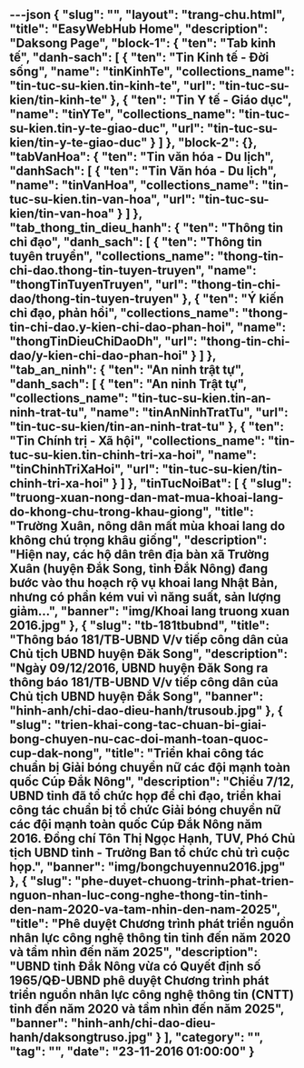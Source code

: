 ---json
{
    "slug": "",
    "layout": "trang-chu.html",
    "title": "EasyWebHub Home",
    "description": "Daksong Page",
    "block-1": {
        "ten": "Tab kinh tế",
        "danh-sach": [
            {
                "ten": "Tin Kinh tế - Đời sống",
                "name": "tinKinhTe",
                "collections_name": "tin-tuc-su-kien.tin-kinh-te",
                "url": "tin-tuc-su-kien/tin-kinh-te"
            },
            {
                "ten": "Tin Y tế - Giáo dục",
                "name": "tinYTe",
                "collections_name": "tin-tuc-su-kien.tin-y-te-giao-duc",
                "url": "tin-tuc-su-kien/tin-y-te-giao-duc"
            }
        ]
    },
    "block-2": {},
    "tabVanHoa": {
        "ten": "Tin văn hóa - Du lịch",
        "danhSach": [
            {
                "ten": "Tin Văn hóa - Du lịch",
                "name": "tinVanHoa",
                "collections_name": "tin-tuc-su-kien.tin-van-hoa",
                "url": "tin-tuc-su-kien/tin-van-hoa"
            }
        ]
    },
    "tab_thong_tin_dieu_hanh": {
        "ten": "Thông tin chỉ đạo",
        "danh_sach": [
            {
                "ten": "Thông tin tuyên truyền",
                "collections_name": "thong-tin-chi-dao.thong-tin-tuyen-truyen",
                "name": "thongTinTuyenTruyen",
                "url": "thong-tin-chi-dao/thong-tin-tuyen-truyen"
            },
            {
                "ten": "Ý kiến chỉ đạo, phản hồi",
                "collections_name": "thong-tin-chi-dao.y-kien-chi-dao-phan-hoi",
                "name": "thongTinDieuChiDaoDh",
                "url": "thong-tin-chi-dao/y-kien-chi-dao-phan-hoi"
            }
        ]
    },
    "tab_an_ninh": {
        "ten": "An ninh trật tự",
        "danh_sach": [
            {
                "ten": "An ninh Trật tự",
                "collections_name": "tin-tuc-su-kien.tin-an-ninh-trat-tu",
                "name": "tinAnNinhTratTu",
                "url": "tin-tuc-su-kien/tin-an-ninh-trat-tu"
            },
            {
                "ten": "Tin Chính trị - Xã hội",
                "collections_name": "tin-tuc-su-kien.tin-chinh-tri-xa-hoi",
                "name": "tinChinhTriXaHoi",
                "url": "tin-tuc-su-kien/tin-chinh-tri-xa-hoi"
            }
        ]
    },
    "tinTucNoiBat": [
        {
            "slug": "truong-xuan-nong-dan-mat-mua-khoai-lang-do-khong-chu-trong-khau-giong",
            "title": "Trường Xuân, nông dân mất mùa khoai lang do không chú trọng khâu giống",
            "description": "Hiện nay, các hộ dân trên địa bàn xã Trường Xuân (huyện Đắk Song, tỉnh Đắk Nông) đang bước vào thu hoạch rộ vụ khoai lang Nhật Bản, nhưng có phần kém vui vì năng suất, sản lượng giảm...",
            "banner": "img/Khoai lang truong xuan 2016.jpg"
        },
        {
            "slug": "tb-181tbubnd",
            "title": "Thông báo 181/TB-UBND V/v tiếp công dân của Chủ tịch UBND huyện Đăk Song",
            "description": "Ngày 09/12/2016, UBND huyện Đăk Song ra thông báo 181/TB-UBND V/v tiếp công dân của Chủ tịch UBND huyện Đắk Song",
            "banner": "hinh-anh/chi-dao-dieu-hanh/trusoub.jpg"
        },
        {
            "slug": "trien-khai-cong-tac-chuan-bi-giai-bong-chuyen-nu-cac-doi-manh-toan-quoc-cup-dak-nong",
            "title": "Triển khai công tác chuẩn bị Giải bóng chuyền nữ các đội mạnh toàn quốc Cúp Đắk Nông",
            "description": "Chiều 7/12, UBND tỉnh đã tổ chức họp để chỉ đạo, triển khai công tác chuẩn bị tổ chức Giải bóng chuyền nữ các đội mạnh toàn quốc Cúp Đắk Nông năm 2016. Đồng chí Tôn Thị Ngọc Hạnh, TUV, Phó Chủ tịch UBND tỉnh - Trưởng Ban tổ chức chủ trì cuộc họp.",
            "banner": "img/bongchuyennu2016.jpg"
        },
        {
            "slug": "phe-duyet-chuong-trinh-phat-trien-nguon-nhan-luc-cong-nghe-thong-tin-tinh-den-nam-2020-va-tam-nhin-den-nam-2025",
            "title": "Phê duyệt Chương trình phát triển nguồn nhân lực công nghệ thông tin tỉnh đến năm 2020 và tầm nhìn đến năm 2025",
            "description": "UBND tỉnh Đắk Nông vừa có Quyết định số 1965/QĐ-UBND phê duyệt Chương trình phát triển nguồn nhân lực công nghệ thông tin (CNTT) tỉnh đến năm 2020 và tầm nhìn đến năm 2025",
            "banner": "hinh-anh/chi-dao-dieu-hanh/daksongtruso.jpg"
        }
    ],
    "category": "",
    "tag": "",
    "date": "23-11-2016 01:00:00"
}
---
